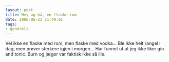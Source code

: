 ```yaml
---
layout: post
title: Hey og hå, en flaske rom
date: 2006-06-23 21:49:01
tags: 
- generelt
---
```

Vel ikke en flaske med rom, men flaske med vodka... Ble ikke helt rangel i dag, men prøver sterkere igjen i morgen... Har funnet ut at jeg ikke liker gin and tonic. Burn og jæger var faktisk ikke så ille.
